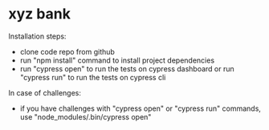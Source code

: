 # xyz bank

Installation steps:
- clone code repo from github
- run "npm install" command to install project dependencies
- run "cypress open" to run the tests on cypress dashboard or 
   run "cypress run" to run the tests on cypress cli

In case of challenges:
- if you have challenges with "cypress open" or "cypress run" commands,
   use "node_modules/.bin/cypress open"